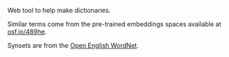 Web tool to help make dictionaries.

Similar terms come from the pre-trained embeddings spaces available at [osf.io/489he](https://osf.io/489he/).

Synsets are from the [Open English WordNet](https://github.com/globalwordnet/english-wordnet).

